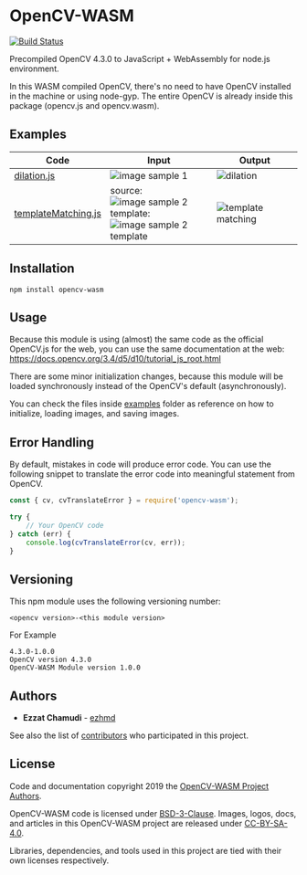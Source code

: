 # OpenCV-WASM

[![Build Status](https://travis-ci.org/ezhmd/opencv-wasm.svg?branch=master)](https://travis-ci.org/ezhmd/opencv-wasm)

Precompiled OpenCV 4.3.0 to JavaScript + WebAssembly for node.js environment.

In this WASM compiled OpenCV, there's no need to have OpenCV installed in the machine or using node-gyp.
The entire OpenCV is already inside this package (opencv.js and opencv.wasm).

## Examples

| Code | Input | Output |
|---|---|---|
| [dilation.js](https://github.com/ezhmd/opencv-wasm/blob/master/examples/dilation.js) | ![image sample 1](https://github.com/ezhmd/opencv-wasm/blob/develop/examples/input/image-sample-1.jpg?raw=true) | ![dilation](https://github.com/ezhmd/opencv-wasm/blob/develop/examples/expected-output/dilation.png?raw=true) |
| [templateMatching.js](https://github.com/ezhmd/opencv-wasm/blob/master/examples/templateMatching.js) | source:<br>![image sample 2](https://github.com/ezhmd/opencv-wasm/blob/develop/examples/input/image-sample-2.png?raw=true) <br>template:<br> ![image sample 2 template](https://github.com/ezhmd/opencv-wasm/blob/develop/examples/input/image-sample-2-template.png?raw=true) | ![template matching](https://github.com/ezhmd/opencv-wasm/blob/develop/examples/expected-output/template-matching.png?raw=true) |

## Installation
```
npm install opencv-wasm
```

## Usage

Because this module is using (almost) the same code as the official OpenCV.js for the web, you can use the same documentation at the web: https://docs.opencv.org/3.4/d5/d10/tutorial_js_root.html

There are some minor initialization changes, because this module will be loaded synchronously instead of the OpenCV's default (asynchronously). 

You can check the files inside [examples](https://github.com/ezhmd/opencv-wasm/tree/master/examples) folder as reference on how to initialize, loading images, and saving images.

## Error Handling

By default, mistakes in code will produce error code. You can use the following snippet to translate the error code into meaningful statement from OpenCV.

```js
const { cv, cvTranslateError } = require('opencv-wasm');

try {
    // Your OpenCV code
} catch (err) {
    console.log(cvTranslateError(cv, err));
}
```

## Versioning

This npm module uses the following versioning number:
```
<opencv version>-<this module version>
```
For Example
```
4.3.0-1.0.0
OpenCV version 4.3.0
OpenCV-WASM Module version 1.0.0
```

## Authors

* **Ezzat Chamudi** - [ezhmd](https://github.com/ezhmd)

See also the list of [contributors](https://github.com/ezhmd/opencv-wasm/graphs/contributors) who participated in this project.

## License

Code and documentation copyright 2019 the [OpenCV-WASM Project Authors](https://github.com/ezhmd/opencv-wasm/graphs/contributors). 

OpenCV-WASM code is licensed under [BSD-3-Clause](https://opensource.org/licenses/BSD-3-Clause). Images, logos, docs, and articles in this OpenCV-WASM project are released under [CC-BY-SA-4.0](https://creativecommons.org/licenses/by-sa/4.0/legalcode).

Libraries, dependencies, and tools used in this project are tied with their own licenses respectively.
